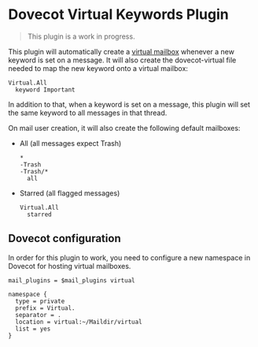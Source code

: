 Dovecot Virtual Keywords Plugin
===============================

> This plugin is a work in progress.

This plugin will automatically create a [virtual mailbox](https://wiki2.dovecot.org/Plugins/Virtual)
whenever a new keyword is set on a message. It will also create the dovecot-virtual
file needed to map the new keyword onto a virtual mailbox:

```
Virtual.All
  keyword Important
```

In addition to that, when a keyword is set on a message, this plugin will set the
same keyword to all messages in that thread.

On mail user creation, it will also create the following default mailboxes:

* All (all messages expect Trash)

    ```
    *
    -Trash
    -Trash/*
      all
    ```

* Starred (all flagged messages)

    ```
    Virtual.All
      starred
    ```

## Dovecot configuration

In order for this plugin to work, you need to configure a new namespace in
Dovecot for hosting virtual mailboxes.

```
mail_plugins = $mail_plugins virtual

namespace {
  type = private
  prefix = Virtual.
  separator = .
  location = virtual:~/Maildir/virtual
  list = yes
}
```
